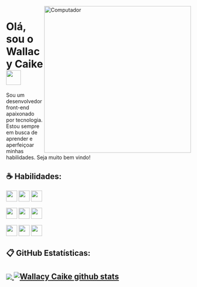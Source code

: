 <img src="https://raw.githubusercontent.com/MicaelliMedeiros/micaellimedeiros/master/image/computer-illustration.png" min-width="400px" max-width="400px" width="400px" align="right" alt="Computador">
<h1 align="left">Olá, sou o Wallacy Caike <img src="https://i.pinimg.com/originals/35/fd/5a/35fd5ac0ccf20d1b59ac90a97e0f77d6.gif" height="40px"></h1>
<!-- https://raw.githubusercontent.com/kaueMarques/kaueMarques/master/hi.gif -->
<p align="left"> 
  Sou um desenvolvedor front-end apaixonado por tecnologia. Estou sempre em busca de aprender e aperfeiçoar minhas habilidades.
  Seja muito bem vindo!
</p>


<h2 align="left">☕ Habilidades:</h2>

<code><img height="30" src="https://img.shields.io/badge/HTML5-E34F26?style=for-the-badge&logo=html5&logoColor=white"></code>
<code><img height="30" src="https://img.shields.io/badge/CSS3-1572B6?style=for-the-badge&logo=css3&logoColor=white"></code>
<code><img height="30" src="https://img.shields.io/badge/JavaScript-F7DF1E?style=for-the-badge&logo=javascript&logoColor=black"></code>


<code><img height="30" src="https://img.shields.io/badge/Sass-CC6699?style=for-the-badge&logo=sass&logoColor=white"></code>
<code><img height="30" src="https://img.shields.io/badge/Git-E34F26?style=for-the-badge&logo=git&logoColor=white"></code>
<code><img height="30" src="https://camo.githubusercontent.com/c1ee3046774b3a0f6165dbe7f4e8a323f583f21e48d60a4dba8edb49fc2463bc/68747470733a2f2f696d672e736869656c64732e696f2f62616467652f566974652d4237334246453f7374796c653d666f722d7468652d6261646765266c6f676f3d76697465266c6f676f436f6c6f723d464644363245"></code>
 

<code><img height="30" src="https://img.shields.io/badge/React-20232A?style=for-the-badge&logo=react&logoColor=61DAFB"></code>
<code><img height="30" src="https://camo.githubusercontent.com/40243e6d7e708eddf7eea41a0d24210873c09df0e3edc790227ca54df4dedfc2/68747470733a2f2f696d672e736869656c64732e696f2f62616467652f5265616374253230486f6f6b253230466f726d2d2532334543353939302e7376673f7374796c653d666f722d7468652d6261646765266c6f676f3d7265616374686f6f6b666f726d266c6f676f436f6c6f723d7768697465"></code>
<code><img height="30" src="https://camo.githubusercontent.com/4f9d20f3a284d2f6634282f61f82a62e99ee9906537dc9859decfdc9efbb51ec/68747470733a2f2f696d672e736869656c64732e696f2f62616467652f52656163745f526f757465722d4341343234353f7374796c653d666f722d7468652d6261646765266c6f676f3d72656163742d726f75746572266c6f676f436f6c6f723d7768697465"></code>

 
<h2>📋 GitHub Estatísticas:<h2/>

<a href="https://github.com/Gurupreet">
  <img align="center" src="https://github-readme-stats.vercel.app/api/top-langs/?username=wallacycaike&hide=html&layout=compact=true&theme=synthwave" />
</a>

<a href="https://github.com/Gurupreet">
 <img align="center" src="https://github-readme-stats.vercel.app/api?username=wallacycaike&show_icons=true&theme=synthwave&line_height=27" alt="Wallacy Caike github stats"/>
</a>
